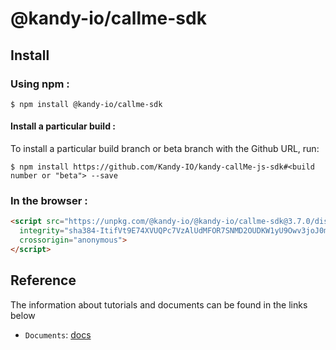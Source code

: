 # @kandy-io/callme-sdk

## Install

### Using npm :

`$ npm install @kandy-io/callme-sdk`

#### Install a particular build :

To install a particular build branch or beta branch with the Github URL, run:

`$ npm install https://github.com/Kandy-IO/kandy-callMe-js-sdk#<build number or "beta"> --save`

### In the browser :
```html
<script src="https://unpkg.com/@kandy-io/@kandy-io/callme-sdk@3.7.0/dist/kandy.js"
  integrity="sha384-ItifVt9E74XVUQPc7VzAlUdMFOR7SNMD2OUDKW1yU9Owv3joJ0moJG/WVgLacvIa"
  crossorigin="anonymous">
</script>
```
## Reference

The information about tutorials and documents can be found in the links below

* `Documents`: [docs](https://kandy-io.github.io/kandy-callMe-js-sdk/docs)


